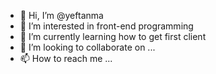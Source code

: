 - 👋 Hi, I’m @yeftanma
- 👀 I’m interested in front-end programming
- 🌱 I’m currently learning how to get first client
- 💞️ I’m looking to collaborate on ...
- 📫 How to reach me ...

<!---
yeftanma/yeftanma is a ✨ special ✨ repository because its `README.md` (this file) appears on your GitHub profile.
You can click the Preview link to take a look at your changes.
--->
